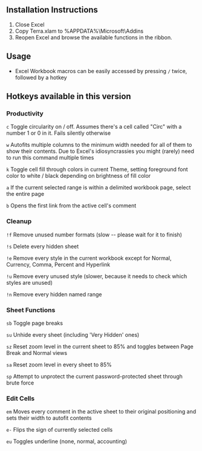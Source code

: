 ## Installation Instructions

1. Close Excel
2. Copy Terra.xlam to %APPDATA%\Microsoft\Addins
3. Reopen Excel and browse the available functions in the ribbon.


## Usage
- Excel Workbook macros can be easily accessed by pressing `/` twice, followed by a hotkey

## Hotkeys available in this version

### Productivity

`c`  Toggle circularity on / off. Assumes there's a cell called "Circ" with a number
     1 or 0 in it. Fails silently otherwise

`w`  Autofits multiple columns to the minimum width needed for all of them to show their
     contents. Due to Excel's idiosyncrassies you might (rarely) need to run this command
     multiple times

`k`  Toggle cell fill through colors in current Theme, setting foreground font color to
     white / black depending on brightness of fill color

`a`  If the current selected range is within a delimited workbook page, select the entire
     page

`b`  Opens the first link from the active cell's comment

### Cleanup

`!f` Remove unused number formats (slow -- please wait for it to finish)

`!s` Delete every hidden sheet

`!e` Remove every style in the current workbook except for Normal, Currency, Comma, Percent
     and Hyperlink

`!u` Remove every unused style (slower, because it needs to check which styles are unused)

`!n` Remove every hidden named range

### Sheet Functions

`sb` Toggle page breaks

`su` Unhide every sheet (including 'Very Hidden' ones)

`sz` Reset zoom level in the current sheet to 85% and toggles between Page Break and Normal views

`sa` Reset zoom level in every sheet to 85%

`sp` Attempt to unprotect the current password-protected sheet through brute force

### Edit Cells

`em` Moves every comment in the active sheet to their original positioning and sets their
     width to autofit contents

`e-` Flips the sign of currently selected cells

`eu` Toggles underline (none, normal, accounting)
